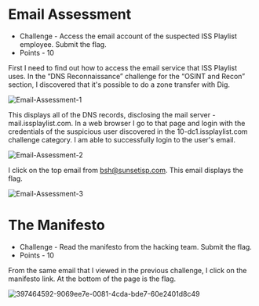 # Email Assessment

* Challenge - Access the email account of the suspected ISS Playlist employee. Submit the flag.
* Points - 10

First I need to find out how to access the email service that ISS Playlist uses. In the “DNS Reconnaissance” challenge for the “OSINT and Recon” section, I discovered that it's possible to do a zone transfer with Dig.

![Email-Assessment-1](https://github.com/user-attachments/assets/13dcdbfa-445b-431d-ab55-98e02db70e75)

This displays all of the DNS records, disclosing the mail server - mail.issplaylist.com. In a web browser I go to that page and login with the credentials of the suspicious user discovered in the 10-dc1.issplaylist.com challenge category. I am able to successfully login to the user's email.

![Email-Assessment-2](https://github.com/user-attachments/assets/20a7694c-d3c0-44bd-b7c0-74a23070ada7)

I click on the top email from bsh@sunsetisp.com. This email displays the flag. 

![Email-Assessment-3](https://github.com/user-attachments/assets/9c5bddc0-de4f-462f-940b-e2d7c6d7fa90)


# The Manifesto

* Challenge - Read the manifesto from the hacking team. Submit the flag.
* Points - 10

From the same email that I viewed in the previous challenge, I click on the manifesto link. At the bottom of the page is the flag. 

![397464592-9069ee7e-0081-4cda-bde7-60e2401d8c49](https://github.com/user-attachments/assets/cbfdc9be-bc34-47ad-af1b-b56d04e2da12)
